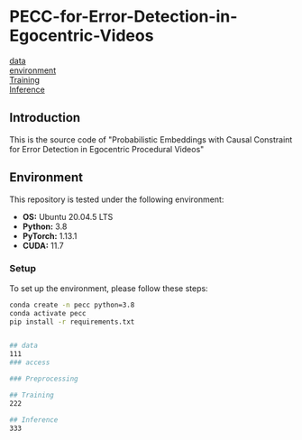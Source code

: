 # PECC-for-Error-Detection-in-Egocentric-Videos

[data](#data)  
[environment](#environment)  
[Training](#Training)   
[Inference](#Inference)   

## Introduction

This is the source code of "Probabilistic Embeddings with Causal Constraint for Error Detection in Egocentric Procedural Videos"

## Environment

This repository is tested under the following environment:
- **OS:** Ubuntu 20.04.5 LTS
- **Python:** 3.8
- **PyTorch:** 1.13.1
- **CUDA:** 11.7

### Setup

To set up the environment, please follow these steps:

```bash
conda create -n pecc python=3.8
conda activate pecc
pip install -r requirements.txt


## data
111
### access

### Preprocessing

## Training
222

## Inference
333

